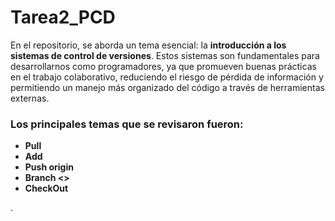 # Tarea2_PCD

En el repositorio, se aborda un tema esencial: la **introducción a los sistemas de control de versiones**. Estos sistemas son fundamentales para desarrollarnos como programadores, ya que promueven buenas prácticas en el trabajo colaborativo, reduciendo el riesgo de pérdida de información y permitiendo un manejo más organizado del código a través de herramientas externas.

### Los principales temas que se revisaron fueron:
- **Pull**
- **Add**
- **Push origin**
- **Branch <>**
- **CheckOut**

.